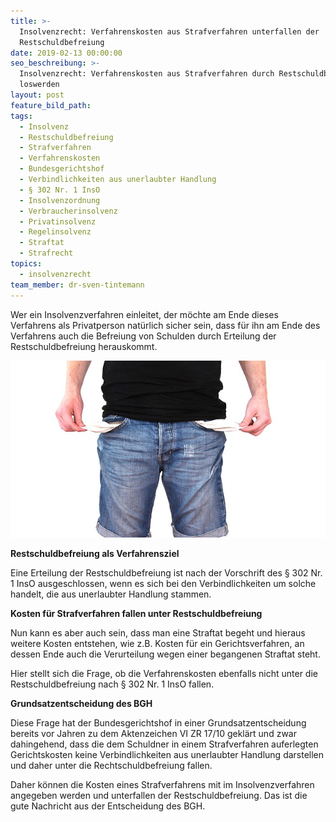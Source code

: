 ```yaml
---
title: >-
  Insolvenzrecht: Verfahrenskosten aus Strafverfahren unterfallen der
  Restschuldbefreiung
date: 2019-02-13 00:00:00
seo_beschreibung: >-
  Insolvenzrecht: Verfahrenskosten aus Strafverfahren durch Restschuldbefreiung
  loswerden
layout: post
feature_bild_path:
tags:
  - Insolvenz
  - Restschuldbefreiung
  - Strafverfahren
  - Verfahrenskosten
  - Bundesgerichtshof
  - Verbindlichkeiten aus unerlaubter Handlung
  - § 302 Nr. 1 InsO
  - Insolvenzordnung
  - Verbraucherinsolvenz
  - Privatinsolvenz
  - Regelinsolvenz
  - Straftat
  - Strafrecht
topics:
  - insolvenzrecht
team_member: dr-sven-tintemann
---
```


Wer ein Insolvenzverfahren einleitet, der m&ouml;chte am Ende dieses Verfahrens als Privatperson nat&uuml;rlich sicher sein, dass f&uuml;r ihn am Ende des Verfahrens auch die Befreiung von Schulden durch Erteilung der Restschuldbefreiung herauskommt.

![](/uploads/no-money-2070384-640-5.jpg)

**Restschuldbefreiung als Verfahrensziel**

Eine Erteilung der Restschuldbefreiung ist nach der Vorschrift des &sect; 302 Nr. 1 InsO ausgeschlossen, wenn es sich bei den Verbindlichkeiten um solche handelt, die aus unerlaubter Handlung stammen.

**Kosten f&uuml;r Strafverfahren fallen unter Restschuldbefreiung**

Nun kann es aber auch sein, dass man eine Straftat begeht und hieraus weitere Kosten entstehen, wie z.B. Kosten f&uuml;r ein Gerichtsverfahren, an dessen Ende auch die Verurteilung wegen einer begangenen Straftat steht.

Hier stellt sich die Frage, ob die Verfahrenskosten ebenfalls nicht unter die Restschuldbefreiung nach &sect; 302 Nr. 1 InsO fallen.

**Grundsatzentscheidung des BGH**

Diese Frage hat der Bundesgerichtshof in einer Grundsatzentscheidung bereits vor Jahren zu dem Aktenzeichen VI ZR 17/10 gekl&auml;rt und zwar dahingehend, dass die dem Schuldner in einem Strafverfahren auferlegten Gerichtskosten keine Verbindlichkeiten aus unerlaubter Handlung darstellen und daher unter die Rechtschuldbefreiung fallen.

Daher k&ouml;nnen die Kosten eines Strafverfahrens mit im Insolvenzverfahren angegeben werden und unterfallen der Restschuldbefreiung. Das ist die gute Nachricht aus der Entscheidung des BGH.